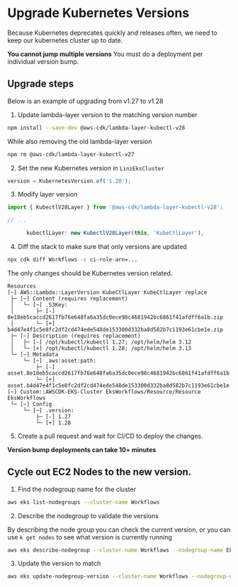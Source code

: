 # Upgrade Kubernetes Versions

Because Kubernetes deprecates quickly and releases often, we need to keep our kubernetes cluster up to date.

**You cannot jump multiple versions** You must do a deployment per individual version bump.

## Upgrade steps

Below is an example of upgrading from v1.27 to v1.28

1. Update lambda-layer version to the matching version number

```bash
npm install --save-dev @aws-cdk/lambda-layer-kubectl-v28
```

While also removing the old lambda-layer version

```bash
npm rm @aws-cdk/lambda-layer-kubectl-v27
```

2. Set the new Kubernetes version in `LinzEksCluster`

```typescript
version = KubernetesVersion.of('1.28');
```

3. Modify layer version

```typescript
import { KubectlV28Layer } from '@aws-cdk/lambda-layer-kubectl-v28';

// ...

      kubectlLayer: new KubectlV28Layer(this, 'KubeCtlLayer'),
```

4. Diff the stack to make sure that only versions are updated

```bash
npx cdk diff Workflows -c ci-role-arn=...
```

The only changes should be Kubernetes version related.

```
Resources
[~] AWS::Lambda::LayerVersion KubeCtlLayer KubeCtlLayer replace
 ├─ [~] Content (requires replacement)
 │   └─ [~] .S3Key:
 │       ├─ [-] 8e18eb5caccd2617fb76e648fa6a35dc0ece98c4681942bc6861f41afdff6a1b.zip
 │       └─ [+] b4d47e4f1c5e8fc2df2cd474ede548de153300d332ba8d582b7c1193e61cbe1e.zip
 ├─ [~] Description (requires replacement)
 │   ├─ [-] /opt/kubectl/kubectl 1.27; /opt/helm/helm 3.12
 │   └─ [+] /opt/kubectl/kubectl 1.28; /opt/helm/helm 3.13
 └─ [~] Metadata
     └─ [~] .aws:asset:path:
         ├─ [-] asset.8e18eb5caccd2617fb76e648fa6a35dc0ece98c4681942bc6861f41afdff6a1b.zip
         └─ [+] asset.b4d47e4f1c5e8fc2df2cd474ede548de153300d332ba8d582b7c1193e61cbe1e.zip
[~] Custom::AWSCDK-EKS-Cluster EksWorkflows/Resource/Resource EksWorkflows
 └─ [~] Config
     └─ [~] .version:
         ├─ [-] 1.27
         └─ [+] 1.28
```

5. Create a pull request and wait for CI/CD to deploy the changes.

**Version bump deployments can take 10+ minutes**

## Cycle out EC2 Nodes to the new version.

1. Find the nodegroup name for the cluster

```bash
aws eks list-nodegroups --cluster-name Workflows
```

2. Describe the nodegroup to validate the versions

By describing the node group you can check the current version, or you can use `k get nodes` to see what version is currently running

```bash
aws eks describe-nodegroup --cluster-name Workflows --nodegroup-name EksWorkflowsNodegroupCluste
```

3. Update the version to match

```bash
aws eks update-nodegroup-version --cluster-name Workflows --nodegroup-name EksWorkflowsNodegroupCluste-OWsXxRuVz2B7
```
